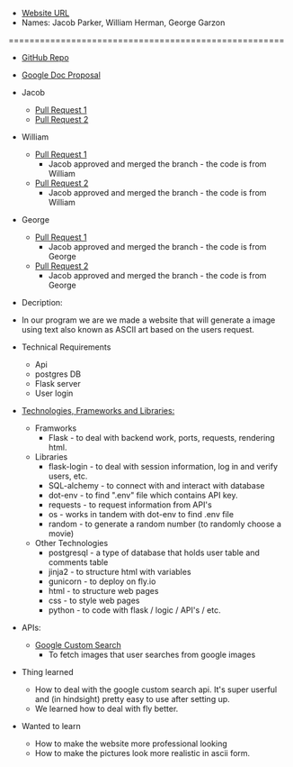 * [Website URL](bitter-sunset-7690.fly.dev)
* Names: Jacob Parker, William Herman, George Garzon

=====================================================

* [GitHub Repo](https://github.com/jp3parker/swe-group-project)
* [Google Doc Proposal](https://docs.google.com/document/d/1uWhghdIerIGspXXulecfgaOGmk5zt_3dvxmEWA3txvg/edit?usp=sharing)
* Jacob
  * [Pull Request 1](https://github.com/jp3parker/swe-group-project/commit/7baf7dc5f6f99cb0618639e475571b9160ee5dad)
  * [Pull Request 2](https://github.com/jp3parker/swe-group-project/commit/bc4c5847a04b90b95d2d0689e3b9dabb77ce9f14)
* William
  * [Pull Request 1](https://github.com/jp3parker/swe-group-project/commit/5b88fb41902aaed17776373ed213909e5feaead5)
    * Jacob approved and merged the branch - the code is from William
  * [Pull Request 2](https://github.com/jp3parker/swe-group-project/commit/094cde54e122c7cf34f9c625b049ed85505ce18c)
    * Jacob approved and merged the branch - the code is from William
* George
  * [Pull Request 1](https://github.com/jp3parker/swe-group-project/commit/e2aa245b84188081a48068bceaba3df0c353fca0)
    * Jacob approved and merged the branch - the code is from George
  * [Pull Request 2](https://github.com/jp3parker/swe-group-project/commit/0d4a30aeabc0162f9a857819ada07fcd2f29afe6)
    * Jacob approved and merged the branch - the code is from George

* Decription: 
* In our program we are we made a website that will generate a image using text also known as ASCII art based on the users request.

* Technical Requirements
  * Api
  * postgres DB
  * Flask server
  * User login

* [Technologies, Frameworks and Libraries:](./requirements.txt)
  * Framworks
    * Flask - to deal with backend work, ports, requests, rendering html.
  * Libraries
    * flask-login - to deal with session information, log in and verify users, etc.
    * SQL-alchemy - to connect with and interact with database
    * dot-env - to find ".env" file which contains API key.
    * requests - to request information from API's 
    * os - works in tandem with dot-env to find .env file
    * random - to generate a random number (to randomly choose a movie)
  * Other Technologies
    * postgresql - a type of database that holds user table and comments table
    * jinja2 - to structure html with variables
    * gunicorn - to deploy on fly.io
    * html - to structure web pages
    * css - to style web pages
    * python - to code with flask / logic / API's / etc.

* APIs:
  * [Google Custom Search](https://programmablesearchengine.google.com/)
    * To fetch images that user searches from google images
    
* Thing learned
  * How to deal with the google custom search api. It's super userful and (in hindsight) pretty easy to use after setting up.
  * We learned how to deal with fly better.
  
* Wanted to learn
  * How to make the website more professional looking
  * How to make the pictures look more realistic in ascii form.
    
    

